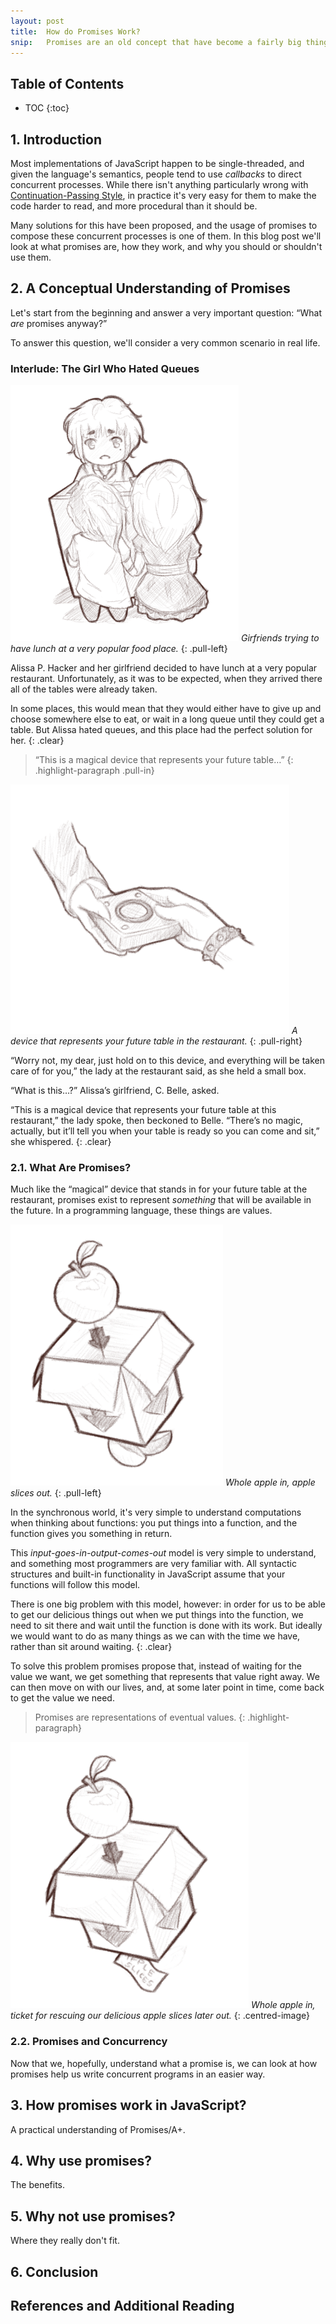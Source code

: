 ```yaml
---
layout: post
title:  How do Promises Work?
snip:   Promises are an old concept that have become a fairly big thing in JavaScript recently, but most people still don't know how to use them properly. This blog post should give you a working understanding of promises, and how to best take advantage of them.
---
```


## Table of Contents
  * TOC
{:toc}


## 1. Introduction

Most implementations of JavaScript happen to be single-threaded, and
given the language's semantics, people tend to use *callbacks* to direct
concurrent processes. While there isn't anything particularly wrong with
[Continuation-Passing Style][CPS], in practice it's very easy for them
to make the code harder to read, and more procedural than it should be.

Many solutions for this have been proposed, and the usage of promises to
compose these concurrent processes is one of them. In this blog post
we'll look at what promises are, how they work, and why you should or
shouldn't use them.

[CPS]: http://matt.might.net/articles/by-example-continuation-passing-style/


## 2. A Conceptual Understanding of Promises

Let's start from the beginning and answer a very important question:
“What *are* promises anyway?”

To answer this question, we'll consider a very common scenario in real
life.

### Interlude: The Girl Who Hated Queues

![](/files/2015/09/promises-01.png)
*Girfriends trying to have lunch at a very popular food place.*
{: .pull-left}

Alissa P. Hacker and her girlfriend decided to have lunch at a very
popular restaurant. Unfortunately, as it was to be expected, when they
arrived there all of the tables were already taken.

In some places, this would mean that they would either have to give up
and choose somewhere else to eat, or wait in a long queue until they
could get a table. But Alissa hated queues, and this place had the
perfect solution for her.
{: .clear}

> “This is a magical device that represents your future table…”
{: .highlight-paragraph .pull-in}

![](/files/2015/09/promises-02.png)
*A device that represents your future table in the restaurant.*
{: .pull-right}

“Worry not, my dear, just hold on to this device, and everything will be
taken care of for you,” the lady at the restaurant said, as she held a
small box.

“What is this…?” Alissa’s girlfriend, C. Belle, asked.

“This is a magical device that represents your future table at this
restaurant,” the lady spoke, then beckoned to Belle. “There’s no magic,
actually, but it’ll tell you when your table is ready so you can come
and sit,” she whispered.
{: .clear}


### 2.1. What Are Promises?

Much like the “magical” device that stands in for your future table at
the restaurant, promises exist to represent *something* that will be
available in the future. In a programming language, these things are
values.

![](/files/2015/09/promises-03.png)
*Whole apple in, apple slices out.*
{: .pull-left}

In the synchronous world, it's very simple to understand computations
when thinking about functions: you put things into a function, and the
function gives you something in return.

This *input-goes-in-output-comes-out* model is very simple to
understand, and something most programmers are very familiar with. All
syntactic structures and built-in functionality in JavaScript assume
that your functions will follow this model.

There is one big problem with this model, however: in order for us to be
able to get our delicious things out when we put things into the
function, we need to sit there and wait until the function is done with
its work. But ideally we would want to do as many things as we can with
the time we have, rather than sit around waiting.
{: .clear}

To solve this problem promises propose that, instead of waiting for the
value we want, we get something that represents that value right
away. We can then move on with our lives, and, at some later point in
time, come back to get the value we need.

> Promises are representations of eventual values.
{: .highlight-paragraph}

![](/files/2015/09/promises-04.png)
*Whole apple in, ticket for rescuing our delicious apple slices later out.*
{: .centred-image}


### 2.2. Promises and Concurrency

Now that we, hopefully, understand what a promise is, we can look at how
promises help us write concurrent programs in an easier way.





## 3. How promises work in JavaScript?
A practical understanding of Promises/A+.

## 4. Why use promises?
The benefits.

## 5. Why not use promises?
Where they really don't fit.

## 6. Conclusion


## References and Additional Reading
